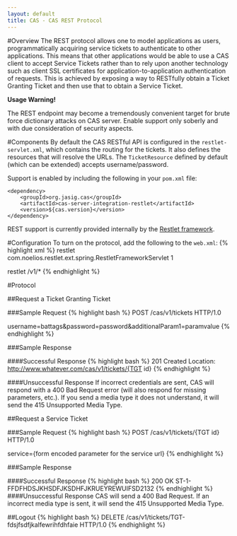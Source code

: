 ```yaml
---
layout: default
title: CAS - CAS REST Protocol
---
```


#Overview
The REST protocol allows one to model applications as users, programmatically acquiring service tickets to authenticate to other applications. This means that other applications would be able to use a CAS client  to accept Service Tickets rather than to rely upon another technology such as client SSL certificates for application-to-application authentication of requests. This is achieved by exposing a way to RESTfully obtain a Ticket Granting Ticket and then use that to obtain a Service Ticket.

<div class="alert alert-warning"><strong>Usage Warning!</strong><p>The REST endpoint may become a tremendously convenient target for brute force dictionary attacks on CAS server. Enable support only soberly and with due consideration of security aspects.</p></div>


#Components
By default the CAS RESTful API is configured in the `restlet-servlet.xml`, which contains the routing for the tickets. It also defines the resources that will resolve the URLs. The `TicketResource` defined by default (which can be extended) accepts username/password.

Support is enabled by including the following in your `pom.xml` file:

    <dependency>
        <groupId>org.jasig.cas</groupId>
        <artifactId>cas-server-integration-restlet</artifactId>
        <version>${cas.version}</version>
    </dependency>

REST support is currently provided internally by the [Restlet framework](http://restlet.org/‎).


#Configuration
To turn on the protocol, add the following to the `web.xml`:
{% highlight xml %}
<servlet>
    <servlet-name>restlet</servlet-name>
    <servlet-class>com.noelios.restlet.ext.spring.RestletFrameworkServlet</servlet-class>
    <load-on-startup>1</load-on-startup>
</servlet>
 
<servlet-mapping>
    <servlet-name>restlet</servlet-name>
    <url-pattern>/v1/*</url-pattern>
</servlet-mapping>
{% endhighlight %}


#Protocol


##Request a Ticket Granting Ticket


###Sample Request
{% highlight bash %}
POST /cas/v1/tickets HTTP/1.0
 
username=battags&password=password&additionalParam1=paramvalue
{% endhighlight %}


###Sample Response


####Successful Response
{% highlight bash %}
201 Created
Location: http://www.whatever.com/cas/v1/tickets/{TGT id}
{% endhighlight %}


####Unsuccessful Response
If incorrect credentials are sent, CAS will respond with a 400 Bad Request error (will also respond for missing parameters, etc.). If you send a media type it does not understand, it will send the 415 Unsupported Media Type.


##Request a Service Ticket

###Sample Request
{% highlight bash %}
POST /cas/v1/tickets/{TGT id} HTTP/1.0
 
service={form encoded parameter for the service url}
{% endhighlight %}

###Sample Response

####Successful Response
{% highlight bash %}
200 OK
ST-1-FFDFHDSJKHSDFJKSDHFJKRUEYREWUIFSD2132
{% endhighlight %}
####Unsuccessful Response
CAS will send a 400 Bad Request. If an incorrect media type is sent, it will send the 415 Unsupported Media Type.


##Logout
{% highlight bash %}
DELETE /cas/v1/tickets/TGT-fdsjfsdfjkalfewrihfdhfaie HTTP/1.0
{% endhighlight %}
